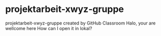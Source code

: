 # projektarbeit-xwyz-gruppe
projektarbeit-xwyz-gruppe created by GitHub Classroom
Halo, your are wellcome here
How can I open it in lokal?
